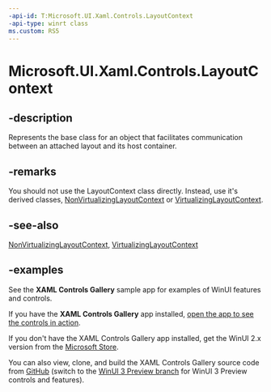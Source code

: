 ```yaml
---
-api-id: T:Microsoft.UI.Xaml.Controls.LayoutContext
-api-type: winrt class
ms.custom: RS5
---
```


<!-- Class syntax.
public class LayoutContext : DependencyObject, DependencyObject
-->

# Microsoft.UI.Xaml.Controls.LayoutContext

## -description

Represents the base class for an object that facilitates communication between an attached layout and its host container.

## -remarks

You should not use the LayoutContext class directly. Instead, use it's derived classes, [NonVirtualizingLayoutContext](nonvirtualizinglayoutcontext.md) or [VirtualizingLayoutContext](virtualizinglayoutcontext.md).

## -see-also

[NonVirtualizingLayoutContext](nonvirtualizinglayoutcontext.md), [VirtualizingLayoutContext](virtualizinglayoutcontext.md)

## -examples

See the **XAML Controls Gallery** sample app for examples of WinUI features and controls.

If you have the **XAML Controls Gallery** app installed, [open the app to see the controls in action](xamlcontrolsgallery:).

If you don't have the XAML Controls Gallery app installed, get the WinUI 2.x version from the [Microsoft Store](https://www.microsoft.com/p/xaml-controls-gallery/9msvh128x2zt).

You can also view, clone, and build the XAML Controls Gallery source code from [GitHub](https://github.com/Microsoft/Xaml-Controls-Gallery) (switch to the [WinUI 3 Preview branch](https://github.com/microsoft/Xaml-Controls-Gallery/tree/winui3preview) for WinUI 3 Preview controls and features).

